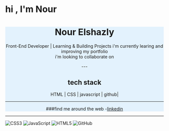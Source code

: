  # hi , I'm Nour
 <div align="center"
  style="background-color:#E3F2FD;
   border-raduis:20px;">
  
 <h1> Nour Elshazly </h1>
<p>Front-End Developer | Learning & Building Projects i'm currently learing and improving my portfolio
<br>
i'm looking to collaborate on 
</p>
---


<h2>tech stack</h2>
<p> HTML | CSS | javascript | github|</p>


  ---
 
###find me around the web
-[linkedin](https://www.linkedin.com/in/nour-e-541a05368/overlay/about-this-profile/)
 </div>

 ---
 ![CSS3](https://img.shields.io/badge/CSS3-1572B6?style=for-the-badge&logo=css3&logoColor=white)
![JavaScript](https://img.shields.io/badge/JavaScript-F7DF1E?style=for-the-badge&logo=javascript&logoColor=black)
![HTML5](https://img.shields.io/badge/HTML5-E34F26?style=for-the-badge&logo=html5&logoColor=white)
![GitHub](https://img.shields.io/badge/GitHub-121011?style=for-the-badge&logo=github&logoColor=white)
